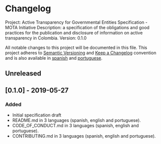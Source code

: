 # Changelog
Project: Active Transparency for Governmental Entities Specification - MOTA Initiative
Description: a specification of the obligations and good practices for the publication and disclosure of information on active transparency in Colombia.
Version: 0.1.0

All notable changes to this project will be documented in this file.
This project adheres to [Semantic Versioning](http://semver.org/) and [Keep a Changelog](https://keepachangelog.com/en/1.1.0/) convention and is also available in [spanish](CHANGELOG_ES-CO.md) and [portuguese](CHANGELOG_PT-BR.md).

## Unreleased

## [0.1.0] - 2019-05-27

### Added
- Initial specification draft
- README.md in 3 languages (spanish, english and portuguese).
- CODE_OF_CONDUCT.md in 3 languages (spanish, english and portuguese).
- CONTRIBUTING.md in 3 languages (spanish, english and portuguese).
